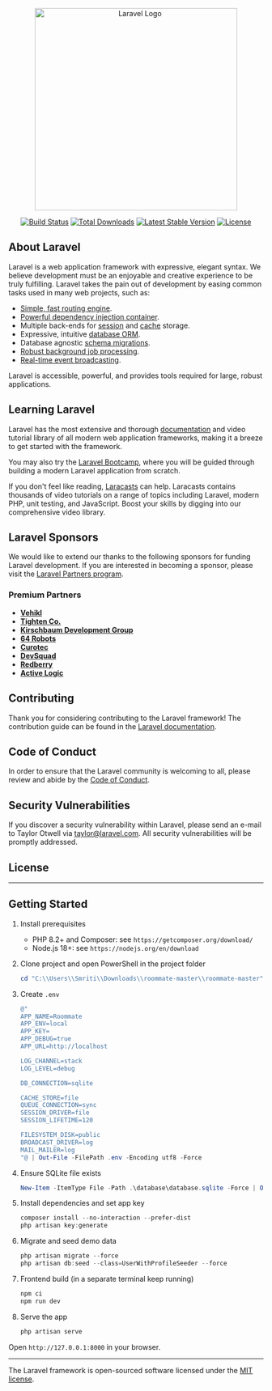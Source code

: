 <p align="center"><a href="https://laravel.com" target="_blank"><img src="https://raw.githubusercontent.com/laravel/art/master/logo-lockup/5%20SVG/2%20CMYK/1%20Full%20Color/laravel-logolockup-cmyk-red.svg" width="400" alt="Laravel Logo"></a></p>

<p align="center">
<a href="https://github.com/laravel/framework/actions"><img src="https://github.com/laravel/framework/workflows/tests/badge.svg" alt="Build Status"></a>
<a href="https://packagist.org/packages/laravel/framework"><img src="https://img.shields.io/packagist/dt/laravel/framework" alt="Total Downloads"></a>
<a href="https://packagist.org/packages/laravel/framework"><img src="https://img.shields.io/packagist/v/laravel/framework" alt="Latest Stable Version"></a>
<a href="https://packagist.org/packages/laravel/framework"><img src="https://img.shields.io/packagist/l/laravel/framework" alt="License"></a>
</p>


## About Laravel

Laravel is a web application framework with expressive, elegant syntax. We believe development must be an enjoyable and creative experience to be truly fulfilling. Laravel takes the pain out of development by easing common tasks used in many web projects, such as:

- [Simple, fast routing engine](https://laravel.com/docs/routing).
- [Powerful dependency injection container](https://laravel.com/docs/container).
- Multiple back-ends for [session](https://laravel.com/docs/session) and [cache](https://laravel.com/docs/cache) storage.
- Expressive, intuitive [database ORM](https://laravel.com/docs/eloquent).
- Database agnostic [schema migrations](https://laravel.com/docs/migrations).
- [Robust background job processing](https://laravel.com/docs/queues).
- [Real-time event broadcasting](https://laravel.com/docs/broadcasting).

Laravel is accessible, powerful, and provides tools required for large, robust applications.

## Learning Laravel

Laravel has the most extensive and thorough [documentation](https://laravel.com/docs) and video tutorial library of all modern web application frameworks, making it a breeze to get started with the framework.

You may also try the [Laravel Bootcamp](https://bootcamp.laravel.com), where you will be guided through building a modern Laravel application from scratch.

If you don't feel like reading, [Laracasts](https://laracasts.com) can help. Laracasts contains thousands of video tutorials on a range of topics including Laravel, modern PHP, unit testing, and JavaScript. Boost your skills by digging into our comprehensive video library.

## Laravel Sponsors

We would like to extend our thanks to the following sponsors for funding Laravel development. If you are interested in becoming a sponsor, please visit the [Laravel Partners program](https://partners.laravel.com).

### Premium Partners

- **[Vehikl](https://vehikl.com)**
- **[Tighten Co.](https://tighten.co)**
- **[Kirschbaum Development Group](https://kirschbaumdevelopment.com)**
- **[64 Robots](https://64robots.com)**
- **[Curotec](https://www.curotec.com/services/technologies/laravel)**
- **[DevSquad](https://devsquad.com/hire-laravel-developers)**
- **[Redberry](https://redberry.international/laravel-development)**
- **[Active Logic](https://activelogic.com)**

## Contributing

Thank you for considering contributing to the Laravel framework! The contribution guide can be found in the [Laravel documentation](https://laravel.com/docs/contributions).

## Code of Conduct

In order to ensure that the Laravel community is welcoming to all, please review and abide by the [Code of Conduct](https://laravel.com/docs/contributions#code-of-conduct).

## Security Vulnerabilities

If you discover a security vulnerability within Laravel, please send an e-mail to Taylor Otwell via [taylor@laravel.com](mailto:taylor@laravel.com). All security vulnerabilities will be promptly addressed.

## License



---

## Getting Started

1. Install prerequisites
   - PHP 8.2+ and Composer: see `https://getcomposer.org/download/`
   - Node.js 18+: see `https://nodejs.org/en/download`

2. Clone project and open PowerShell in the project folder
   ```powershell
   cd "C:\\Users\\Smriti\\Downloads\\roommate-master\\roommate-master"
   ```

3. Create `.env`
   ```powershell
   @"
   APP_NAME=Roommate
   APP_ENV=local
   APP_KEY=
   APP_DEBUG=true
   APP_URL=http://localhost

   LOG_CHANNEL=stack
   LOG_LEVEL=debug

   DB_CONNECTION=sqlite
   
   CACHE_STORE=file
   QUEUE_CONNECTION=sync
   SESSION_DRIVER=file
   SESSION_LIFETIME=120

   FILESYSTEM_DISK=public
   BROADCAST_DRIVER=log
   MAIL_MAILER=log
   "@ | Out-File -FilePath .env -Encoding utf8 -Force
   ```

4. Ensure SQLite file exists
   ```powershell
   New-Item -ItemType File -Path .\database\database.sqlite -Force | Out-Null
   ```

5. Install dependencies and set app key
   ```powershell
   composer install --no-interaction --prefer-dist
   php artisan key:generate
   ```

6. Migrate and seed demo data
   ```powershell
   php artisan migrate --force
   php artisan db:seed --class=UserWithProfileSeeder --force
   ```

7. Frontend build (in a separate terminal keep running)
   ```powershell
   npm ci
   npm run dev
   ```

8. Serve the app
   ```powershell
   php artisan serve
   ```

Open `http://127.0.0.1:8000` in your browser.

---


The Laravel framework is open-sourced software licensed under the [MIT license](https://opensource.org/licenses/MIT).
